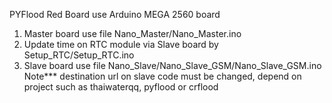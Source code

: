 PYFlood Red Board
use Arduino MEGA 2560 board
1. Master board use file Nano_Master/Nano_Master.ino
2. Update time on RTC module via Slave board by Setup_RTC/Setup_RTC.ino
3. Slave board use file Nano_Slave/Nano_Slave_GSM/Nano_Slave_GSM.ino
Note*** destination url on slave code must be changed, depend on project such as thaiwaterqq, pyflood or crflood
